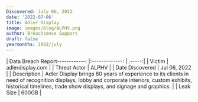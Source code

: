 ```yaml
---
Discovered: July 06, 2022
date: '2022-07-06'
title: Adler Display
image: images/blog/ALPHV.png
author: Breachsense Support
draft: false
yearmonths: 2022/july
---
```


| Data Breach Report------------:     |:-------------:    | :-----:|
| Victim      | adlerdisplay.com      | 
| Threat Actor      | ALPHV      | 
| Date Discovered      | Jul 06, 2022      | 
| Description      | Adler Display brings 80 years of experience to its clients in need of recognition displays, lobby and corporate interiors, custom exhibits, historical timelines, trade show displays, and signage and graphics.      | 
| Leak Size      | 600GB      | 

